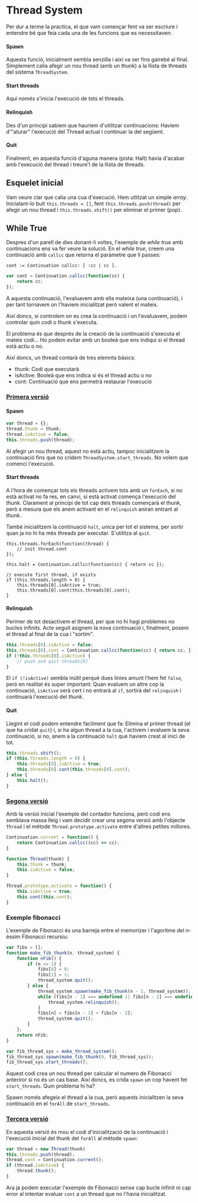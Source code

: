 # Thread System

Per dur a terme la practica, el que vam començar fent va ser escriure i entendre bé que feia cada una de les funcions que es necessitaven:

#### Spawn

Aquesta funció, inicialment sembla senzilla i així va ser fins gairebé al final. Simplement calia afegir un nou thread (amb un thunk) a la llista de threads del sistema `ThreadSystem`.

#### Start threads

Aqui només s'inicia l'execució de tots el threads.

#### Relinquish

Des d'un principi sabiem que hauriem d'utilitzar continuacions: Haviem d'"aturar" l'execució del Thread actual i continuar la del següent.

#### Quit

Finalment, en aquesta funció d'aguna manera (pista: Halt) havia d'acabar amb l'execució del thread i treure'l de la llista de threads.

## Esquelet inicial

Vam veure clar que calia una cua d'execució. Hem utlitzat un simple *array*. Inicialant-lo buit `this.threads = []`, fent `this.threads.push(thread)` per afegir un nou thread i `this.threads.shift()` per eliminar el primer (*pop*).

## While True

Despres d'un parell de dies donant-li voltes, l'exemple de *while true* amb continuacions ens va fer veure la solució. En el *while true*, creem una continuació amb `callcc` que retorna el paràmetre que li passes:

```smalltalk
cont := Continuation callcc: [ :cc | cc ].
```

```javascript
var cont = Continuation.callcc(function(cc) {
    return cc;
});
```

A aquesta continuació, l'evaluavem amb ella mateixa (una continuació), i per tant tornavem on l'haviem inicialitzat però valent el mateix.

Així doncs, si controlem on es crea la continuació i on l'evaluavem, podem controlar quin codi o thunk s'executa.

El problema és que després de la creació de la continuació s'executa el mateix codi... Ho podem evitar amb un booleà que ens indiqui si el thread està actiu o no.

Així doncs, un thread contarà de tres elemnts bàsics:

- thunk: Codi que executarà
- isActive: Booleà que ens indica si és el thread actiu o no
- cont: Continuació que ens permetrà restaurar l'execució

### [Primera versió](https://github.com/felixarpa/CAP-Practica/commit/965728a7940df532bc7c4a87e970bf214e8c7575)

#### Spawn

```javascript
var thread = {};
thread.thunk = thunk;
thread.isActive = false;
this.threads.push(thread);
```

Al afegir un nou thread, aquest no està actiu, tampoc inicialitzem la continuació fins que no cridem `ThreadSystem.start_threads`. No volem que comenci l'execució.

#### Start threads

A l'hora de començar tots els threads activem tots amb un `forEach`, si no està activat no fa res, en canvi, si està activat comença l'execució del *thunk*. Clarament al principi de tot cap dels threads començarà el thunk, però a mesura que els anem activant en el `relinquish` aniran entrant al *thunk*.

També inicialitzem la continuació `halt`, unica per tot el sistema, per sortir quan ja no hi ha més threads per executar. S'utilitza al `quit`.

```javasript
this.threads.forEach(function(thread) {
    // init thread.cont
});

this.halt = Continuation.callcc(function(cc) { return cc });

// execute first thread, if exists
if (this.threads.length > 0) {
    this.threads[0].isActive = true;
    this.threads[0].cont(this.threads[0].cont);
}
```

#### Relinquish

Perimer de tot desactivem el thread, per que no hi hagi problemes no bucles infinits. Acte seguit asignem la nova continuació i, finalment, posem el thread al final de la cua i "sortim".

```javascript
this.threads[0].isActive = false;
this.threads[0].cont = Continuation.callcc(function(cc) { return cc; });
if (!this.threads[0].isActive) {
    // push and quit threads[0]
}
```

El `if (!isActive)` sembla inútil perquè dues linies amunt l'hem fet `false`, però en realitat és super important: Quan evaluem un altre cop la continuació, `isActive` serà cert i no entrarà al `if`, sortirà del `relinquish` i continuarà l'execució del *thunk*.

#### Quit

Llegint el codi podem entendre fàcilment que fa: Elimina el primer thread (el que ha cridat `quit`) i, si ha algun thread a la cua, l'activem i evaluem la seva continuació, si no, anem a la continuació `halt` que haviem creat al inici de tot. 

```javascript
this.threads.shift();
if (this.threads.length > 0) {
    this.threads[0].isActive = true;
    this.threads[0].cont(this.threads[0].cont);
} else {
    this.halt();
}
```

### [Segona versió](https://github.com/felixarpa/CAP-Practica/commit/b7870dd1222913da324d98d9f6d950b5e91ee601)

Amb la versió inicial l'exemple del contador funciona, però codi ens semblava massa lleig i vam decidir crear una segona versió amb l'objecte `Thread` i el mètode `Thread.prototype.activate` entre d'altres petites millores.

```javascript
Continuation.current = function() {
    return Continuation.callcc((cc) => cc);
}

function Thread(thunk) {
    this.thunk = thunk;
    this.isActive = false;
}

Thread.prototype.activate = function() {
    this.isActive = true;
    this.cont(this.cont);
}
```

### Exemple fibonacci

L'exemple de Fibonacci és una barreja entre el memorizer i l'agoritme del n-èssim Fibonacci recursiu:

```javascript
var fibs = [];
function make_fib_thunk(n, thread_system) {
    function nFib() {
        if (n <= 1) {
            fibs[0] = 0;
            fibs[1] = 1;
            thread_system.quit();
        } else {
            thread_system.spawn(make_fib_thunk(n - 1, thread_system));
            while (fibs[n - 1] === undefined || fibs[n - 2] === undefined) {
                thread_system.relinquish();
            }
            fibs[n] = fibs[n - 1] + fibs[n - 2];
            thread_system.quit();
        }
    };
    return nFib;
}

var fib_thread_sys = make_thread_system();
fib_thread_sys.spawn(make_fib_thunk(9, fib_thread_sys));
fib_thread_sys.start_threads();
```

Aquest codi crea un nou thread per calcular el numero de Fibonacci anteriror si no és un cas base. Així doncs, es crida `spawn` un cop havent fet `start_threads`. Quin problema hi ha?

Spawn només afegeix el thread a la cua, però aquests inicialitzen la seva continuació en el `forAll` de `start_threads`.

### [Tercera versió](https://github.com/felixarpa/CAP-Practica/commit/9ab53d9de0f0304d5c4dd1c018697b07858ed579)

En aquesta versió és mou el codi d'inicialització de la continuació i l'execució inicial del thunk del `forAll` al mètode `spawn`:

```javascript
var thread = new Thread(thunk)
this.threads.push(thread);
thread.cont = Continuation.current();
if (thread.isActive) {
    thread.thunk();
}
```

Ara ja podem executar l'exemple de Fibonacci sense cap bucle infinit ni cap error al intentar evaluar `cont` a un thread que no l'havia inicialitzat.